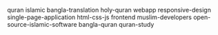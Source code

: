 quran islamic bangla-translation holy-quran webapp responsive-design 
single-page-application html-css-js frontend muslim-developers 
open-source-islamic-software bangla-quran quran-study
